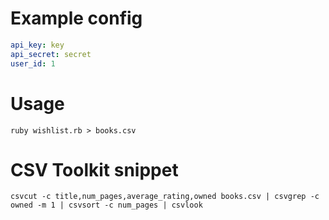 # Example config

```yaml
api_key: key
api_secret: secret
user_id: 1
```

# Usage

`ruby wishlist.rb > books.csv`

# CSV Toolkit snippet

`csvcut -c title,num_pages,average_rating,owned books.csv | csvgrep -c owned -m 1 | csvsort -c num_pages | csvlook`

